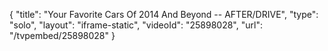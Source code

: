 {
    "title": "Your Favorite Cars Of 2014 And Beyond -- AFTER\/DRIVE",
    "type": "solo",
    "layout": "iframe-static",
    "videoId": "25898028",
    "url": "\/tvpembed\/25898028"
}